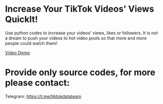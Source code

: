 # Increase Your TikTok Videos' Views Quicklt!
Use python codes to increase your videos' views, likes or followers.
It is not a dream to push your videos to hot video pools so that more and more people could watch them!

[Video Demo](https://www.youtube.com/watch?v=Zhu0VglL-_Q)

# Provide only source codes, for more please contact:
Telegram: https://t.me/tiktokdatateam  
